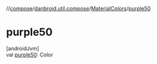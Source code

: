 //[compose](../../../index.md)/[danbroid.util.compose](../index.md)/[MaterialColors](index.md)/[purple50](purple50.md)

# purple50

[androidJvm]\
val [purple50](purple50.md): Color
